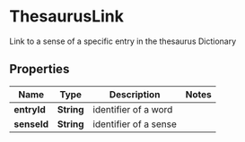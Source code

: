 

# ThesaurusLink

Link to a sense of a specific entry in the thesaurus Dictionary

## Properties

| Name | Type | Description | Notes |
|------------ | ------------- | ------------- | -------------|
|**entryId** | **String** | identifier of a word |  |
|**senseId** | **String** | identifier of a sense |  |



